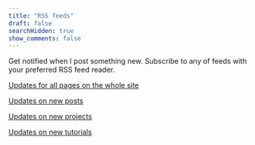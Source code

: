 ```yaml
---
title: "RSS feeds"
draft: false
searchHidden: true
show_comments: false
---
```


Get notified when I post something new. Subscribe to any of feeds with your preferred RSS feed reader.

[Updates for all pages on the whole site](https://ninjasmosa.com/index.xml#feed)

[Updates on new posts](https://ninjasmosa.com/posts/index.xml#feed)

[Updates on new projects](https://ninjasmosa.com/projects/index.xml#feed)

[Updates on new tutorials](https://ninjasmosa.com/tutorials/index.xml#feed)